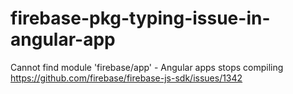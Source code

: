 # firebase-pkg-typing-issue-in-angular-app
Cannot find module 'firebase/app' - Angular apps stops compiling https://github.com/firebase/firebase-js-sdk/issues/1342
